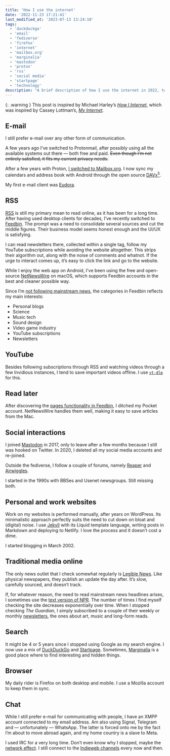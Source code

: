 ```yaml
---
title: 'How I use the internet'
date: '2022-11-23 17:21:41'
last_modified_at: '2023-07-13 13:24:10'
tags:
  - 'duckduckgo'
  - 'email'
  - 'fediverse'
  - 'firefox'
  - 'internet'
  - 'mailbox.org'
  - 'marginalia'
  - 'mastodon'
  - 'proton'
  - 'rss'
  - 'social media'
  - 'startpage'
  - 'technology'
description: "A brief description of how I use the internet in 2022, two years after leaving all mainstream social networks."
---
```

{: .warning }
This post is inspired by Michael Harley’s [_How I Internet_](https://obsolete29.com/posts/2022/11/07/how-i-internet/), which was inspired by Cassey Lottman’s, [_My Internet_](https://www.cassey.dev/posts/2022-11-05-my-internet/).

## E-mail

I still prefer e-mail over any other form of communication.

A few years ago I’ve switched to Protonmail, after possibly using all the available systems out there — both free and paid. ~~Even though I’m not entirely satisfied, it fits my current privacy needs.~~ 

After a few years with Proton, [I switched to Mailbox.org](/blog/email-migration-from-proton-to-mailbox/). I now sync my calendars and address book with Android through the open source [DAVx<sup>5</sup>](https://f-droid.org/en/packages/at.bitfire.davdroid/).

My first e-mail client was [Eudora](https://en.wikipedia.org/wiki/Eudora_(email_client)).

## RSS

[RSS](https://en.wikipedia.org/wiki/RSS) is still my primary mean to read online, as it has been for a long time. After having used desktop clients for decades, I’ve recently switched to [Feedbin](https://feedbin.com/). The prompt was a need to consolidate several sources and cut the middle figures. Their business model seems honest enough and the UI/UX is satisfying.

I can read newsletters there, collected within a single tag, follow my YouTube subscriptions while avoiding the website altogether. This strips their algorithm out, along with the noise of comments and whatnot. If the urge to interact comes up, it’s easy to click the link and go to the website.

While I enjoy the web app on Android, I've been using the free and open-source [NetNewsWire](https://netnewswire.com/) on macOS, which supports Feedbin accounts in the best and cleaner possible way.

Since I’m [not following mainstream news](/blog/degrowth/), the categories in Feedbin reflects my main interests:

- Personal blogs
- Science
- Music tech
- Sound design
- Video game industry
- YouTube subscriptions
- Newsletters

## YouTube

Besides following subscriptions through RSS and watching videos through a few Invidious instances, I tend to save important videos offline. I use [`yt-dlp`](https://github.com/yt-dlp/yt-dlp) for this.

## Read later

After discovering the [pages functionality in Feedbin](https://feedbin.com/blog/2019/08/20/save-webpages-to-read-later/), I ditched my Pocket account. NetNewsWire handles them well, making it easy to save articles from the Mac.

## Social interactions

I joined [Mastodon](https://sonomu.club/@m2m) in 2017, only to leave after a few months because I still was hooked on Twitter. In 2020, I deleted all my social media accounts and re-joined.

Outside the fediverse, I follow a couple of forums, namely [Reaper](https://forum.cockos.com/forumdisplay.php?f=20) and [Airwiggles](https://www.airwiggles.com).

I started in the 1990s with BBSes and Usenet newsgroups. Still missing both.

## Personal and work websites

Work on my websites is performed manually, after years on WordPress. Its minimalistic approach perfectly suits the need to cut down on bloat and (digital) noise. I use [Jekyll](https://jekyllrb.com/) with its Liquid template language, writing posts in Markdown and deploying to Netlify. I love the process and it doesn’t cost a dime.

I started blogging in March 2002.

## Traditional media online

The only news outlet that I check somewhat regularly is [Legible News](https://legiblenews.com/). Like physical newspapers, they publish an update the day after. It’s slow, carefully sourced, and doesn’t track.

If, for whatever reason, the need to read mainstream news headlines arises, I sometimes use the [text version of NPR](https://text.npr.org/). The number of times I find myself checking the site decreases exponentially over time. When I stopped checking _The Guardian_, I simply subscribed to a couple of their weekly or monthly [newsletters](https://www.theguardian.com/email-newsletters), the ones about art, music and long-form reads.

## Search

It might be 4 or 5 years since I stopped using Google as my search engine. I now use a mix of [DuckDuckGo](https://duckduckgo.com/) and [Startpage](https://www.startpage.com/). Sometimes, [Marginalia](https://search.marginalia.nu/) is a good place where to find interesting and hidden things.

## Browser

My daily rider is Firefox on both desktop and mobile. I use a Mozilla account to keep them in sync.

## Chat

While I still prefer e-mail for communicating with people, I have an XMPP account connected to my email address. Am also using Signal, Telegram and — unfortunately — WhatsApp. The latter is forced onto me by the fact I’m about to move abroad again, and my home country is a slave to Meta.

I used IRC for a very long time. Don’t even know why I stopped, maybe the [network effect](https://en.wikipedia.org/wiki/Network_effect). I still connect to the [Indieweb channels](https://indieweb.org/IRC) every now and then.